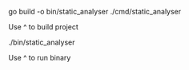 go build -o bin/static_analyser ./cmd/static_analyser

Use ^ to build project

./bin/static_analyser

Use ^ to run binary
